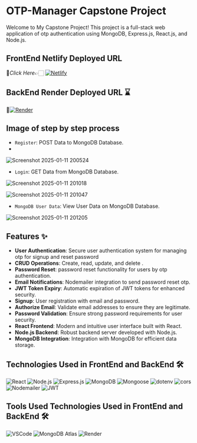 # OTP-Manager Capstone Project 

Welcome to My Capstone Project! This project is a full-stack web application of otp authentication using MongoDB, Express.js, React.js, and Node.js.

## FrontEnd Netlify Deployed URL

🔸*Click Here*👉🏻 [![Netlify](https://img.shields.io/badge/Vercel-000000?style=for-the-badge&logo=vercel&logoColor=white)
](https://capstone-frontendpro.netlify.app/)

## BackEnd Render Deployed URL ⌛
🔸[![Render](https://img.shields.io/badge/Render-%46E3B7.svg?style=for-the-badge&logo=render&logoColor=white)](https://capstone-react-markdown-viewer-backend-mcxe.onrender.com)


## Image of step by step process

  - `Register`: POST Data to MongoDB Database.
  - 
![Screenshot 2025-01-11 200524](https://github.com/user-attachments/assets/9f1192bb-7d39-4e7b-8c48-6280b7b1c7fb)

   - `Login`: GET Data from MongoDB Database.

![Screenshot 2025-01-11 201018](https://github.com/user-attachments/assets/963d7bf7-ccc6-4d31-afb6-9af6ff5b274b)

![Screenshot 2025-01-11 201047](https://github.com/user-attachments/assets/ba9f158c-1235-4e19-b443-12a438902ef5)

   - `MongoDB User Data`: View User Data on MongoDB Database.

![Screenshot 2025-01-11 201205](https://github.com/user-attachments/assets/584bf85c-7c76-4921-b6fc-d636c3049edd)



## Features ✨

- **User Authentication**: Secure user authentication system for managing otp for signup and reset password
- **CRUD Operations**: Create, read, update, and delete .
- **Password Reset**: password reset functionality for users by otp authentication.
- **Email Notifications**: Nodemailer integration to send password reset otp.
- **JWT Token Expiry**: Automatic expiration of JWT tokens for enhanced security.
- **Signup**: User registration with email and password.
- **Authorize Email**: Validate email addresses to ensure they are legitimate.
- **Password Validation**: Ensure strong password requirements for user security.
- **React Frontend**: Modern and intuitive user interface built with React.
- **Node.js Backend**: Robust backend server developed with Node.js.
- **MongoDB Integration**: Integration with MongoDB for efficient data storage.

## Technologies Used in FrontEnd and BackEnd 🛠️

![React](https://img.shields.io/badge/React-61DAFB?style=for-the-badge&logo=react&logoColor=white)
![Node.js](https://img.shields.io/badge/Node.js-43853D?style=for-the-badge&logo=node.js&logoColor=white)
![Express.js](https://img.shields.io/badge/Express.js-000000?style=for-the-badge&logo=express&logoColor=white)
![MongoDB](https://img.shields.io/badge/MongoDB-4EA94B?style=for-the-badge&logo=mongodb&logoColor=white)
![Mongoose](https://img.shields.io/badge/Mongoose-880000?style=for-the-badge&logo=mongoose&logoColor=white)
![dotenv](https://img.shields.io/badge/dotenv-007A88?style=for-the-badge&logo=dotenv&logoColor=white)
![cors](https://img.shields.io/badge/cors-1572B6?style=for-the-badge&logo=cors&logoColor=white)
![Nodemailer](https://img.shields.io/badge/Nodemailer-339933?style=for-the-badge&logo=nodemailer&logoColor=white)
![JWT](https://img.shields.io/badge/JWT-000000?style=for-the-badge&logo=json-web-tokens&logoColor=white)


## Tools Used Technologies Used in FrontEnd and BackEnd 🛠️

![VSCode](https://img.shields.io/badge/VSCode-007ACC?style=for-the-badge&logo=visual-studio-code&logoColor=white)
![MongoDB Atlas](https://img.shields.io/badge/MongoDB%20Atlas-4DB33D?style=for-the-badge&logo=mongodb&logoColor=white)
![Render](https://img.shields.io/badge/Render-000000?style=for-the-badge&logo=render&logoColor=white)

